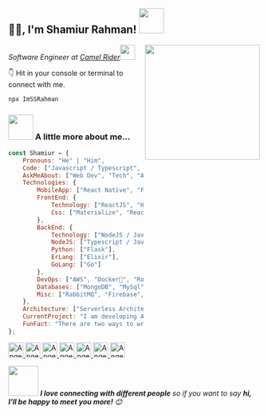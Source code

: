 <h2>🙏🏻, I'm Shamiur Rahman! <img src="https://media.giphy.com/media/12oufCB0MyZ1Go/giphy.gif" width="50"></h2>
<img align='right' src="https://media.giphy.com/media/M9gbBd9nbDrOTu1Mqx/giphy.gif" width="230">
<p><em>Software Engineer at <a href="#">Camel Rider</a><img src="https://media.giphy.com/media/WUlplcMpOCEmTGBtBW/giphy.gif" width="30"> 
</em></p>


  
👇 Hit in your console or terminal to connect with me.

```bash
npx ImSSRahman
```

### <img src="https://media.giphy.com/media/VgCDAzcKvsR6OM0uWg/giphy.gif" width="50"> A little more about me...  

```javascript
const Shamiur = {
    Pronouns: "He" | "Him",
    Code: ["Javascript / Typescript", "ExpressJS", "NodeJS", "GoLang", "ErLang / Elixir" "Python", "MongoDB"],
    AskMeAbout: ["Web Dev", "Tech", "App Dev", "Photography"],
    Technologies: {
        MobileApp: ["React Native", "Flutter"],
        FrontEnd: {
            Technology: ["ReactJS", "HTML", "Elixit Phoenix"],
            Css: ["Materialize", "React", "Bootstrap","Material-UI"]
        },
        BackEnd: {
            Technology: ["NodeJS / Javascript", "ErLang / Elixir", "Python"],
            NodeJS: ["Typescript / Javascript"],
            Python: ["Flask"],
            ErLang: ["Elixir"],
            GoLang: ["Go"]
        },
        DevOps: ["AWS", "Docker🐳", "Route53", "Nginx"],
        Databases: ["MongoDB", "MySql", "Sqlite", "PostgreSQL"],
        Misc: ["RabbitMQ", "Firebase", "Socket.IO", "Selenium", "Open-CV", "php", "SuiteApp"]
    },
    Architecture: ["Serverless Architecture", "Progressive web applications", "Single page applications"],
    CurrentProject: "I am developing Attendance System with Face Recognition and Temperature Web Application",
    FunFact: "There are two ways to write error-free programs; only the third one works"
};
```

<p align="left">
  <a href="https://www.linkedin.com/in/ImSSRahman/">
    <img src="https://www.vectorlogo.zone/logos/linkedin/linkedin-icon.svg" alt="Angel Santiago Jaime Zavala's LinkedIn Profile" height="30" width="30">
  </a>
  
  <a href="#">
    <img src="https://www.vectorlogo.zone/logos/stackoverflow/stackoverflow-icon.svg" alt="Angel Santiago Jaime Zavala's Stack Overflow Profile" height="30" width="30">
  </a>
  
   <a href="#">
    <img src="https://www.vectorlogo.zone/logos/stackexchange/stackexchange-icon.svg" alt="Angel Santiago Jaime Zavala's Stack Exchange Profile" height="30" width="30">
  </a>
  
   <a href="https://stackshare.io">
    <img src="https://cdn.worldvectorlogo.com/logos/stackshare.svg" alt="Angel Santiago Jaime Zavala's StackShare Profile" height="30" width="30">
  </a>
  
  <a href="https://gitlab.com">
    <img src="https://www.vectorlogo.zone/logos/gitlab/gitlab-icon.svg" alt="Angel Santiago Jaime Zavala's GitLab Profile" height="30" width="30">
  </a>
  
  <a href="https://medium.com">
    <img src="https://www.vectorlogo.zone/logos/medium/medium-tile.svg" alt="Angel Santiago Jaime Zavala's Medium Profile" height="30" width="30">
  </a>
  
  <a href="https://www.youtube.com">
    <img src="https://www.vectorlogo.zone/logos/youtube/youtube-icon.svg" alt="Angel Santiago Jaime Zavala's YouTube Channel" height="30" width="30">
  </a>
</p>

<img src="https://media.giphy.com/media/LnQjpWaON8nhr21vNW/giphy.gif" width="60"> <em><b>I love connecting with different people</b> so if you want to say <b>hi, I'll be happy to meet you more!</b> 😊</em>
